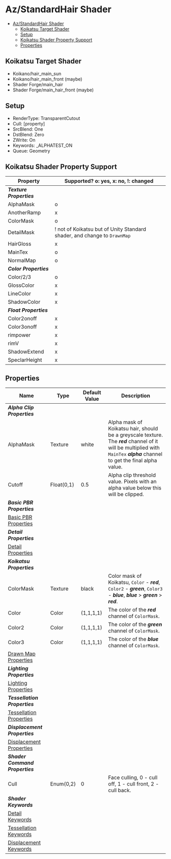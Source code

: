 # Az/StandardHair Shader

- [Az/StandardHair Shader](#azstandardhair-shader)
  - [Koikatsu Target Shader](#koikatsu-target-shader)
  - [Setup](#setup)
  - [Koikatsu Shader Property Support](#koikatsu-shader-property-support)
  - [Properties](#properties)

## Koikatsu Target Shader
- Koikano/hair_main_sun
- Koikano/hair_main_front (maybe)
- Shader Forge/main_hair
- Shader Forge/main_hair_front (maybe)

## Setup
- RenderType: TransparentCutout
- Cull: [property]
- SrcBlend: One
- DstBlend: Zero
- ZWrite: On
- Keywords: _ALPHATEST_ON
- Queue: Geometry

## Koikatsu Shader Property Support
| Property                 | Supported? o: yes, x: no, !: changed                                     |
| ------------------------ | ------------------------------------------------------------------------ |
| ***Texture Properties*** |                                                                          |
| AlphaMask                | o                                                                        |
| AnotherRamp              | x                                                                        |
| ColorMask                | o                                                                        |
| DetailMask               | ! not of Koikatsu but of Unity Standard shader, and change to `DrawnMap` |
| HairGloss                | x                                                                        |
| MainTex                  | o                                                                        |
| NormalMap                | o                                                                        |
| ***Color Properties***   |                                                                          |
| Color/2/3                | o                                                                        |
| GlossColor               | x                                                                        |
| LineColor                | x                                                                        |
| ShadowColor              | x                                                                        |
| ***Float Properties***   |                                                                          |
| Color2onoff              | x                                                                        |
| Color3onoff              | x                                                                        |
| rimpower                 | x                                                                        |
| rimV                     | x                                                                        |
| ShadowExtend             | x                                                                        |
| SpeclarHeight            | x                                                                        |

## Properties
| Name                                                             | Type       | Default Value | Description                                                                                                                                                                 |
| ---------------------------------------------------------------- | ---------- | ------------- | --------------------------------------------------------------------------------------------------------------------------------------------------------------------------- |
| ***Alpha Clip Properties***                                      |            |               |                                                                                                                                                                             |
| AlphaMask                                                        | Texture    | white         | Alpha mask of Koikatsu hair, should be a greyscale texture. The ***red*** channel of it will be multiplied with `MainTex` ***alpha*** channel to get the final alpha value. |
| Cutoff                                                           | Float(0,1) | 0.5           | Alpha clip threshold value. Pixels with an alpha value below this will be clipped.                                                                                          |
| ***Basic PBR Properties***                                       |            |               |                                                                                                                                                                             |
| [Basic PBR Properties](basic_pbr_properties.md)                  |            |               |                                                                                                                                                                             |
| ***Detail Properties***                                          |            |               |                                                                                                                                                                             |
| [Detail Properties](detail_properties.md#properties)             |            |               |                                                                                                                                                                             |
| ***Koikatsu Properties***                                        |            |               |                                                                                                                                                                             |
| ColorMask                                                        | Texture    | black         | Color mask of Koikatsu, `Color` - ***red***, `Color2` - ***green***, `Color3` - ***blue***, ***blue*** > ***green*** > ***red***.                                           |
| Color                                                            | Color      | (1,1,1,1)     | The color of the ***red*** channel of `ColorMask`.                                                                                                                          |
| Color2                                                           | Color      | (1,1,1,1)     | The color of the ***green*** channel of `ColorMask`.                                                                                                                        |
| Color3                                                           | Color      | (1,1,1,1)     | The color of the ***blue*** channel of `ColorMask`.                                                                                                                         |
| [Drawn Map Properties](drawn_map_properties.md)                  |            |               |                                                                                                                                                                             |
| ***Lighting Properties***                                        |            |               |                                                                                                                                                                             |
| [Lighting Properties](lighting_properties.md)                    |            |               |                                                                                                                                                                             |
| ***Tessellation Properties***                                    |            |               |                                                                                                                                                                             |
| [Tessellation Properties](tessellation_properties.md#properties) |            |               |                                                                                                                                                                             |
| ***Displacement Properties***                                    |            |               |                                                                                                                                                                             |
| [Displacement Properties](displacement_properties.md#properties) |            |               |                                                                                                                                                                             |
| ***Shader Command Properties***                                  |            |               |                                                                                                                                                                             |
| Cull                                                             | Enum(0,2)  | 0             | Face culling, 0 - cull off, 1 - cull front, 2 - cull back.                                                                                                                  |
| ***Shader Keywords***                                            |            |               |                                                                                                                                                                             |
| [Detail Keywords](detail_properties.md#keywords)                 |            |               |                                                                                                                                                                             |
| [Tessellation Keywords](tessellation_properties.md#keywords)     |            |               |                                                                                                                                                                             |
| [Displacement Keywords](displacement_properties.md#keywords)     |            |               |                                                                                                                                                                             |